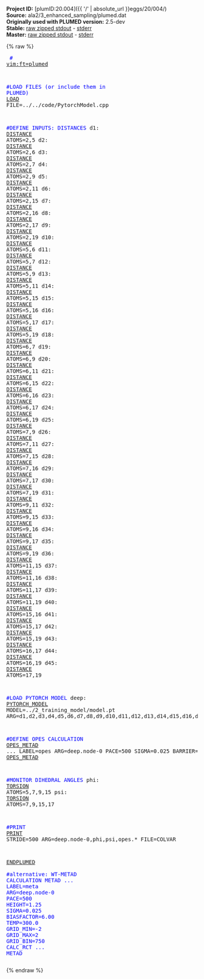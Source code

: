 **Project ID:** [plumID:20.004]({{ '/' | absolute_url }}eggs/20/004/)  
**Source:** ala2/3_enhanced_sampling/plumed.dat  
**Originally used with PLUMED version:** 2.5-dev  
**Stable:** [raw zipped stdout](plumed.dat.plumed.stdout.txt.zip) - [stderr](plumed.dat.plumed.stderr)  
**Master:** [raw zipped stdout](plumed.dat.plumed_master.stdout.txt.zip) - [stderr](plumed.dat.plumed_master.stderr)  

{% raw %}<pre>
<span style="color:blue"># <a href="https://plumed.github.io/doc-master/user-doc/html/_vim_syntax.html">vim:ft=plumed</a></span>

<span style="color:blue">#LOAD FILES (or include them in PLUMED)</span>
<a href="https://plumed.github.io/doc-master/user-doc/html/_l_o_a_d.html">LOAD</a> FILE=../../code/PytorchModel.cpp

<span style="color:blue">#DEFINE INPUTS: DISTANCES</span>
d1:  <a href="https://plumed.github.io/doc-master/user-doc/html/_d_i_s_t_a_n_c_e.html">DISTANCE</a> ATOMS=2,5
d2:  <a href="https://plumed.github.io/doc-master/user-doc/html/_d_i_s_t_a_n_c_e.html">DISTANCE</a> ATOMS=2,6
d3:  <a href="https://plumed.github.io/doc-master/user-doc/html/_d_i_s_t_a_n_c_e.html">DISTANCE</a> ATOMS=2,7
d4:  <a href="https://plumed.github.io/doc-master/user-doc/html/_d_i_s_t_a_n_c_e.html">DISTANCE</a> ATOMS=2,9
d5:  <a href="https://plumed.github.io/doc-master/user-doc/html/_d_i_s_t_a_n_c_e.html">DISTANCE</a> ATOMS=2,11
d6:  <a href="https://plumed.github.io/doc-master/user-doc/html/_d_i_s_t_a_n_c_e.html">DISTANCE</a> ATOMS=2,15
d7:  <a href="https://plumed.github.io/doc-master/user-doc/html/_d_i_s_t_a_n_c_e.html">DISTANCE</a> ATOMS=2,16
d8:  <a href="https://plumed.github.io/doc-master/user-doc/html/_d_i_s_t_a_n_c_e.html">DISTANCE</a> ATOMS=2,17
d9:  <a href="https://plumed.github.io/doc-master/user-doc/html/_d_i_s_t_a_n_c_e.html">DISTANCE</a> ATOMS=2,19
d10:  <a href="https://plumed.github.io/doc-master/user-doc/html/_d_i_s_t_a_n_c_e.html">DISTANCE</a> ATOMS=5,6
d11:  <a href="https://plumed.github.io/doc-master/user-doc/html/_d_i_s_t_a_n_c_e.html">DISTANCE</a> ATOMS=5,7
d12:  <a href="https://plumed.github.io/doc-master/user-doc/html/_d_i_s_t_a_n_c_e.html">DISTANCE</a> ATOMS=5,9
d13:  <a href="https://plumed.github.io/doc-master/user-doc/html/_d_i_s_t_a_n_c_e.html">DISTANCE</a> ATOMS=5,11
d14:  <a href="https://plumed.github.io/doc-master/user-doc/html/_d_i_s_t_a_n_c_e.html">DISTANCE</a> ATOMS=5,15
d15:  <a href="https://plumed.github.io/doc-master/user-doc/html/_d_i_s_t_a_n_c_e.html">DISTANCE</a> ATOMS=5,16
d16:  <a href="https://plumed.github.io/doc-master/user-doc/html/_d_i_s_t_a_n_c_e.html">DISTANCE</a> ATOMS=5,17
d17:  <a href="https://plumed.github.io/doc-master/user-doc/html/_d_i_s_t_a_n_c_e.html">DISTANCE</a> ATOMS=5,19
d18:  <a href="https://plumed.github.io/doc-master/user-doc/html/_d_i_s_t_a_n_c_e.html">DISTANCE</a> ATOMS=6,7
d19:  <a href="https://plumed.github.io/doc-master/user-doc/html/_d_i_s_t_a_n_c_e.html">DISTANCE</a> ATOMS=6,9
d20:  <a href="https://plumed.github.io/doc-master/user-doc/html/_d_i_s_t_a_n_c_e.html">DISTANCE</a> ATOMS=6,11
d21:  <a href="https://plumed.github.io/doc-master/user-doc/html/_d_i_s_t_a_n_c_e.html">DISTANCE</a> ATOMS=6,15
d22:  <a href="https://plumed.github.io/doc-master/user-doc/html/_d_i_s_t_a_n_c_e.html">DISTANCE</a> ATOMS=6,16
d23:  <a href="https://plumed.github.io/doc-master/user-doc/html/_d_i_s_t_a_n_c_e.html">DISTANCE</a> ATOMS=6,17
d24:  <a href="https://plumed.github.io/doc-master/user-doc/html/_d_i_s_t_a_n_c_e.html">DISTANCE</a> ATOMS=6,19
d25:  <a href="https://plumed.github.io/doc-master/user-doc/html/_d_i_s_t_a_n_c_e.html">DISTANCE</a> ATOMS=7,9
d26:  <a href="https://plumed.github.io/doc-master/user-doc/html/_d_i_s_t_a_n_c_e.html">DISTANCE</a> ATOMS=7,11
d27:  <a href="https://plumed.github.io/doc-master/user-doc/html/_d_i_s_t_a_n_c_e.html">DISTANCE</a> ATOMS=7,15
d28:  <a href="https://plumed.github.io/doc-master/user-doc/html/_d_i_s_t_a_n_c_e.html">DISTANCE</a> ATOMS=7,16
d29:  <a href="https://plumed.github.io/doc-master/user-doc/html/_d_i_s_t_a_n_c_e.html">DISTANCE</a> ATOMS=7,17
d30:  <a href="https://plumed.github.io/doc-master/user-doc/html/_d_i_s_t_a_n_c_e.html">DISTANCE</a> ATOMS=7,19
d31:  <a href="https://plumed.github.io/doc-master/user-doc/html/_d_i_s_t_a_n_c_e.html">DISTANCE</a> ATOMS=9,11
d32:  <a href="https://plumed.github.io/doc-master/user-doc/html/_d_i_s_t_a_n_c_e.html">DISTANCE</a> ATOMS=9,15
d33:  <a href="https://plumed.github.io/doc-master/user-doc/html/_d_i_s_t_a_n_c_e.html">DISTANCE</a> ATOMS=9,16
d34:  <a href="https://plumed.github.io/doc-master/user-doc/html/_d_i_s_t_a_n_c_e.html">DISTANCE</a> ATOMS=9,17
d35:  <a href="https://plumed.github.io/doc-master/user-doc/html/_d_i_s_t_a_n_c_e.html">DISTANCE</a> ATOMS=9,19
d36:  <a href="https://plumed.github.io/doc-master/user-doc/html/_d_i_s_t_a_n_c_e.html">DISTANCE</a> ATOMS=11,15
d37:  <a href="https://plumed.github.io/doc-master/user-doc/html/_d_i_s_t_a_n_c_e.html">DISTANCE</a> ATOMS=11,16
d38:  <a href="https://plumed.github.io/doc-master/user-doc/html/_d_i_s_t_a_n_c_e.html">DISTANCE</a> ATOMS=11,17
d39:  <a href="https://plumed.github.io/doc-master/user-doc/html/_d_i_s_t_a_n_c_e.html">DISTANCE</a> ATOMS=11,19
d40:  <a href="https://plumed.github.io/doc-master/user-doc/html/_d_i_s_t_a_n_c_e.html">DISTANCE</a> ATOMS=15,16
d41:  <a href="https://plumed.github.io/doc-master/user-doc/html/_d_i_s_t_a_n_c_e.html">DISTANCE</a> ATOMS=15,17
d42:  <a href="https://plumed.github.io/doc-master/user-doc/html/_d_i_s_t_a_n_c_e.html">DISTANCE</a> ATOMS=15,19
d43:  <a href="https://plumed.github.io/doc-master/user-doc/html/_d_i_s_t_a_n_c_e.html">DISTANCE</a> ATOMS=16,17
d44:  <a href="https://plumed.github.io/doc-master/user-doc/html/_d_i_s_t_a_n_c_e.html">DISTANCE</a> ATOMS=16,19
d45:  <a href="https://plumed.github.io/doc-master/user-doc/html/_d_i_s_t_a_n_c_e.html">DISTANCE</a> ATOMS=17,19

<span style="color:blue">#LOAD PYTORCH MODEL</span>
deep: <a href="https://plumed.github.io/doc-master/user-doc/html/_p_y_t_o_r_c_h__m_o_d_e_l.html">PYTORCH_MODEL</a> MODEL=../2_training_model/model.pt ARG=d1,d2,d3,d4,d5,d6,d7,d8,d9,d10,d11,d12,d13,d14,d15,d16,d17,d18,d19,d20,d21,d22,d23,d24,d25,d26,d27,d28,d29,d30,d31,d32,d33,d34,d35,d36,d37,d38,d39,d40,d41,d42,d43,d44,d45

<span style="color:blue">#DEFINE OPES CALCULATION</span>
<a href="https://plumed.github.io/doc-master/user-doc/html/_o_p_e_s__m_e_t_a_d.html">OPES_METAD</a> ...
  LABEL=opes
  ARG=deep.node-0
  PACE=500
  SIGMA=0.025
  BARRIER=30
... <a href="https://plumed.github.io/doc-master/user-doc/html/_o_p_e_s__m_e_t_a_d.html">OPES_METAD</a>

<span style="color:blue">#MONITOR DIHEDRAL ANGLES</span>
phi: <a href="https://plumed.github.io/doc-master/user-doc/html/_t_o_r_s_i_o_n.html">TORSION</a> ATOMS=5,7,9,15	
psi: <a href="https://plumed.github.io/doc-master/user-doc/html/_t_o_r_s_i_o_n.html">TORSION</a> ATOMS=7,9,15,17	

<span style="color:blue">#PRINT</span>
<a href="https://plumed.github.io/doc-master/user-doc/html/_p_r_i_n_t.html">PRINT</a> STRIDE=500 ARG=deep.node-0,phi,psi,opes.* FILE=COLVAR

<a href="https://plumed.github.io/doc-master/user-doc/html/_e_n_d_p_l_u_m_e_d.html">ENDPLUMED</a>
<span style="color:blue"></span>
<span style="color:blue"><span style="color:blue">#alternative: WT-METAD CALCULATION</span></span>
<span style="color:blue">METAD ...</span>
<span style="color:blue">LABEL=meta</span>
<span style="color:blue">ARG=deep.node-0 </span>
<span style="color:blue">PACE=500 </span>
<span style="color:blue">HEIGHT=1.25 </span>
<span style="color:blue">SIGMA=0.025 </span>
<span style="color:blue">BIASFACTOR=6.00</span>
<span style="color:blue">TEMP=300.0</span>
<span style="color:blue">GRID_MIN=-2</span>
<span style="color:blue">GRID_MAX=2</span>
<span style="color:blue">GRID_BIN=750</span>
<span style="color:blue">CALC_RCT</span>
<span style="color:blue">... METAD </span>
</pre>{% endraw %}
